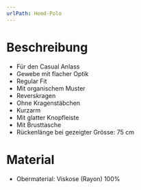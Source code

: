```yaml
---
urlPath: Hemd-Polo
---
```


# Beschreibung
- Für den Casual Anlass
- Gewebe mit flacher Optik
- Regular Fit
- Mit organischem Muster
- Reverskragen
- Ohne Kragenstäbchen
- Kurzarm
- Mit glatter Knopfleiste
- Mit Brusttasche
- Rückenlänge bei gezeigter Grösse: 75 cm

# Material
- Obermaterial: Viskose (Rayon) 100%
